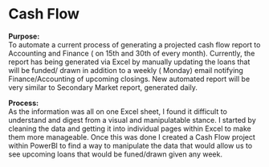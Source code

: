 # Cash&nbsp;Flow<br>
<b>Purpose:</b> <br>
To automate a current process of generating a projected cash flow report to Accounting and Finance ( on 15th and 30th of every  month). Currently, the report has being generated via Excel by manually updating the loans that will be funded/ drawn in addition to a weekly ( Monday)  email notifying Finance/Accounting  of upcoming closings. New automated report will be very similar to Secondary Market report, generated daily.<br>

<b>Process:</b><br>
As the information was all on one Excel sheet, I found it difficult to understand and digest from a visual and manipulatable stance. I started by cleaning the data and getting it into individual pages within Excel to make them more manageable. Once this was done I created a Cash Flow project within PowerBI to find a way to manipulate the data that would allow us to see upcoming loans that would be funed/drawn given any week.
